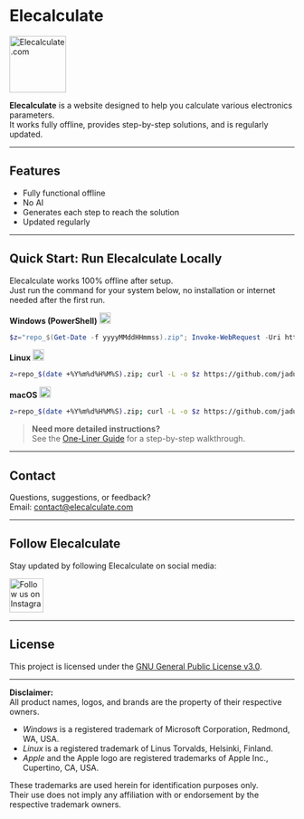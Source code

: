 # Elecalculate

<a href="https://elecalculate.com">
  <img src="https://elecalculate.com/Pictures/favicon.png" alt="Elecalculate.com" width="100" height="100">
</a>

**Elecalculate** is a website designed to help you calculate various electronics parameters.  
It works fully offline, provides step-by-step solutions, and is regularly updated.

---

## Features

- Fully functional offline
- No AI
- Generates each step to reach the solution
- Updated regularly

---

## Quick Start: Run Elecalculate Locally

Elecalculate works 100% offline after setup.  
Just run the command for your system below, no installation or internet needed after the first run.

**Windows (PowerShell)**  <img src="https://cdn.jsdelivr.net/gh/devicons/devicon/icons/windows8/windows8-original.svg" width="20" alt="Windows" />
```powershell
$z="repo_$(Get-Date -f yyyyMMddHHmmss).zip"; Invoke-WebRequest -Uri https://github.com/jaduruch/elecalculate/archive/refs/heads/main.zip -OutFile $z; Expand-Archive $z .; cd elecalculate-main; start index.html
```

**Linux**  <img src="https://cdn.jsdelivr.net/gh/devicons/devicon/icons/linux/linux-original.svg" width="20" alt="Linux" />
```bash
z=repo_$(date +%Y%m%d%H%M%S).zip; curl -L -o $z https://github.com/jaduruch/elecalculate/archive/refs/heads/main.zip && unzip $z && cd elecalculate-main && xdg-open index.html
```

**macOS**  <img src="https://res.cloudinary.com/dr0tcokpp/image/upload/v1753822251/Finder_Icon_macOS_Big_Sur_vg95jl.png" width="20" alt="macOS" />
```bash
z=repo_$(date +%Y%m%d%H%M%S).zip; curl -L -o $z https://github.com/jaduruch/elecalculate/archive/refs/heads/main.zip && unzip $z && cd elecalculate-main && open index.html
```

> **Need more detailed instructions?**  
> See the [One-Liner Guide](README-Oneliner.md) for a step-by-step walkthrough.

---

## Contact

Questions, suggestions, or feedback?  
Email: [contact@elecalculate.com](mailto:contact@elecalculate.com)

---

## Follow Elecalculate

Stay updated by following Elecalculate on social media:

<a href="https://www.instagram.com/elecalculate">
  <img src="https://elecalculate.com/Pictures/instagram-logo.jpg" alt="Follow us on Instagram" width="60" height="60">
</a>

---

## License

This project is licensed under the [GNU General Public License v3.0](LICENSE).

---

**Disclaimer:**  
All product names, logos, and brands are the property of their respective owners.

- *Windows* is a registered trademark of Microsoft Corporation, Redmond, WA, USA.
- *Linux* is a registered trademark of Linus Torvalds, Helsinki, Finland.
- *Apple* and the Apple logo are registered trademarks of Apple Inc., Cupertino, CA, USA.

These trademarks are used herein for identification purposes only.  
Their use does not imply any affiliation with or endorsement by the respective trademark owners.
